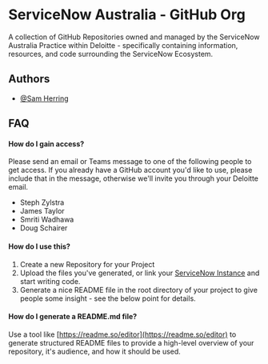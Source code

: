 # ServiceNow Australia - GitHub Org

A collection of GitHub Repositories owned and managed by the ServiceNow Australia Practice within Deloitte - specifically containing information, resources, and code surrounding the ServiceNow Ecosystem. 
## Authors

- [@Sam Herring](https://www.github.com/CapnSammeh)


## FAQ

#### How do I gain access?

Please send an email or Teams message to one of the following people to get access. If you already have a GitHub account you'd like to use, please include that in the message, otherwise we'll invite you through your Deloitte email.
- Steph Zylstra 
- James Taylor 
- Smriti Wadhawa
- Doug Schairer 

#### How do I use this?

1. Create a new Repository for your Project
2. Upload the files you've generated, or link your [ServiceNow Instance](https://www.servicenow.com/community/developer-articles/linking-a-studio-app-to-github/ta-p/2323512) and start writing code.
3. Generate a nice README file in the root directory of your project to give people some insight - see the below point for details. 

#### How do I generate a README.md file?

Use a tool like [https://readme.so/editor](https://readme.so/editor) to generate structured README files to provide a high-level overview of your repository, it's audience, and how it should be used. 

